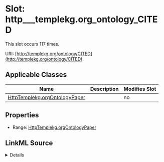 

# Slot: http___templekg.org_ontology_CITED




This slot occurs 117 times.


URI: [http://templekg.org/ontology/CITED](http://templekg.org/ontology/CITED)



<!-- no inheritance hierarchy -->





## Applicable Classes

| Name | Description | Modifies Slot |
| --- | --- | --- |
| [HttpTemplekg.orgOntologyPaper](../classes/HttpTemplekg.orgOntologyPaper.md) |  |  no  |







## Properties

* Range: [HttpTemplekg.orgOntologyPaper](../classes/HttpTemplekg.orgOntologyPaper.md)







## LinkML Source

<details>

```yaml
name: http___templekg.org_ontology_CITED
from_schema: okns:climatepub4-kg
rank: 1000
slot_uri: http://templekg.org/ontology/CITED
alias: http___templekg.org_ontology_CITED
domain_of:
- http___templekg.org_ontology_Paper
range: http___templekg.org_ontology_Paper

```
</details>